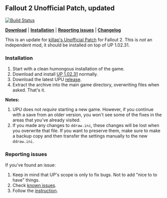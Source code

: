 ## Fallout 2 Unofficial Patch, updated

[![Build Status](https://travis-ci.org/BGforgeNet/Fallout2_Unofficial_Patch.svg?branch=master)](https://travis-ci.org/BGforgeNet/Fallout2_Unofficial_Patch)

[__Download__](https://github.com/BGforgeNet/Fallout2_Unofficial_Patch/releases/latest)
 | [__Installation__](#installation)
 | [__Reporting issues__](#reporting-issues)
 | [__Changelog__](docs/CHANGELOG.md)

This is an update for [killap's Unofficial Patch](http://killap.net/) for Fallout 2. This is _not_ an independent mod, it should be installed on top of UP 1.02.31.

### Installation
1. Start with a clean humongous installation of the game.
1. Download and install [UP 1.02.31](http://killap.net/) normally.
1. Download the latest UPU [release](https://github.com/BGforgeNet/Fallout2_Unofficial_Patch/releases/latest).
1. Extract the archive into the main game directory, overwriting files when asked. That's it.

**Notes:**
1. UPU does not _require_ starting a new game. However, if you continue with a save from an older version, you won't see some of the fixes in the areas that you've already visited.
1. If you made any changes to `ddraw.ini`, these changes will be lost when you overwrite that file. If you want to preserve them, make sure to make a backup copy and then transfer the settings manually to the new `ddraw.ini`.

### Reporting issues
If you've found an issue:

1. Keep in mind that UP's scope is only to fix bugs. Not to add "nice to to have" things.
2. Check [known issues](docs/KNOWN.md).
3. Follow the [instruction](docs/REPORTING.md).
